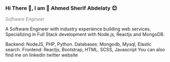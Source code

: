 <h3> Hi There 👋, I am 🤗 Ahmed Sherif Abdelaty 😊 </h3>

<i style="color:gray"> Software Engineer </i>

A Software Engineer with industry experience building web services. Specializing in Full Stack development with Node.js, Reactjs and MongoDB.

Backend: NodeJS, PHP, Python.
Databases: Mongodb, Mysql, Elastic search.
Frontend: Reactjs, Bootstrap, HTML, SCSS, Javascript
You can also find me on
linkedin twitter website

